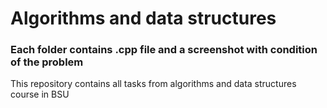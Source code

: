 # Algorithms and data structures
### Each folder contains .cpp file and a screenshot with condition of the problem

This repository contains all tasks from algorithms and data structures course in BSU
